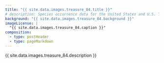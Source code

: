 ```yaml
---
title: "{{ site.data.images.treasure_84.title }}"
# description: Species occurrence data for the United States and U.S. Territories.
background: "{{ site.data.images.treasure_84.background }}"
imageLicense: |
  "{{ site.data.images.treasure_84.caption }}"
composition:
  - type: postHeader
  - type: pageMarkdown
---
```


{{ site.data.images.treasure_84.description }}